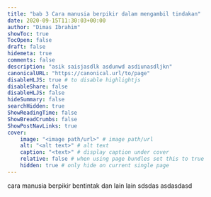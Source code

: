 ```yaml
---
title: "bab 3 Cara manusia berpikir dalam mengambil tindakan"
date: 2020-09-15T11:30:03+00:00
author: "Dimas Ibrahim"
showToc: true
TocOpen: false
draft: false
hidemeta: true
comments: false
description: "asik saisjasdlk asdunwd asdiunasdljkn"
canonicalURL: "https://canonical.url/to/page"
disableHLJS: true # to disable highlightjs
disableShare: false
disableHLJS: false
hideSummary: false
searchHidden: true
ShowReadingTime: false
ShowBreadCrumbs: false
ShowPostNavLinks: true
cover:
    image: "<image path/url>" # image path/url
    alt: "<alt text>" # alt text
    caption: "<text>" # display caption under cover
    relative: false # when using page bundles set this to true
    hidden: true # only hide on current single page
---
```

cara manusia berpikir bentintak dan lain lain sdsdas asdasdasd